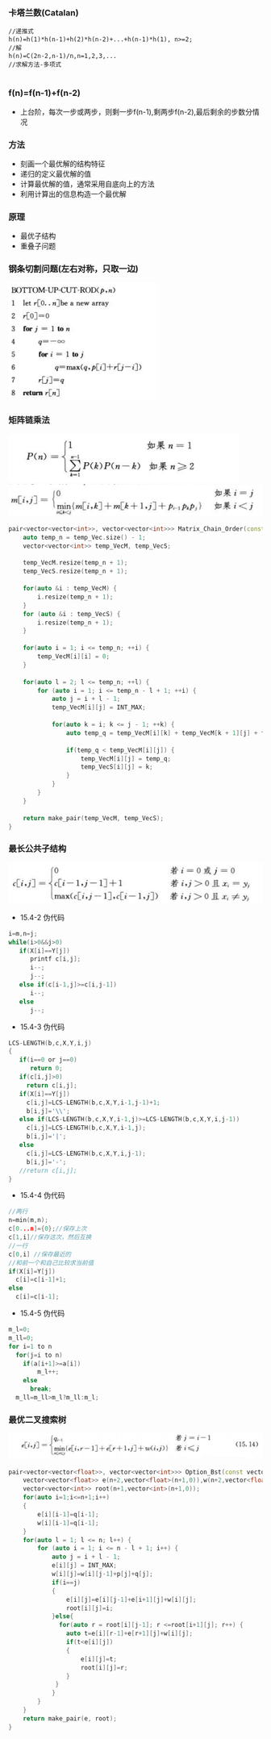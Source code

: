 ### 卡塔兰数(Catalan)
```
//递推式
h(n)=h(1)*h(n-1)+h(2)*h(n-2)+...+h(n-1)*h(1), n>=2;
//解
h(n)=C(2n-2,n-1)/n,n=1,2,3,...
//求解方法-多项式


```


### f(n)=f(n-1)+f(n-2)
* 上台阶，每次一步或两步，则剩一步f(n-1),剩两步f(n-2),最后剩余的步数分情况

### 方法
   - 刻画一个最优解的结构特征
   - 递归的定义最优解的值
   - 计算最优解的值，通常采用自底向上的方法
   - 利用计算出的信息构造一个最优解

### 原理
   - 最优子结构
   - 重叠子问题

### 钢条切割问题(左右对称，只取一边)
![rod](../image/rod.png)
### 矩阵链乘法
![mcmp](../image/mcmp.png)
![mcmp1](../image/mcmp1.png)
```cpp
pair<vector<vector<int>>, vector<vector<int>>> Matrix_Chain_Order(const vector<int> &temp_Vec) {
    auto temp_n = temp_Vec.size() - 1;
    vector<vector<int>> temp_VecM, temp_VecS;

    temp_VecM.resize(temp_n + 1);
    temp_VecS.resize(temp_n + 1);

    for(auto &i : temp_VecM) {
        i.resize(temp_n + 1);
    }
    for (auto &i : temp_VecS) {
        i.resize(temp_n + 1);
    }

    for(auto i = 1; i <= temp_n; ++i) {
        temp_VecM[i][i] = 0;
    }

    for(auto l = 2; l <= temp_n; ++l) {
        for (auto i = 1; i <= temp_n - l + 1; ++i) {
            auto j = i + l - 1;
            temp_VecM[i][j] = INT_MAX;

            for(auto k = i; k <= j - 1; ++k) {
                auto temp_q = temp_VecM[i][k] + temp_VecM[k + 1][j] + temp_Vec[i - 1] * temp_Vec[k] * temp_Vec[j];

                if(temp_q < temp_VecM[i][j]) {
                    temp_VecM[i][j] = temp_q;
                    temp_VecS[i][j] = k;
                }
            }
        }
    }

    return make_pair(temp_VecM, temp_VecS);
}
```
### 最长公共子结构
![lcs](../image/lcs.png)
* 15.4-2 伪代码
```c
i=m,n=j;
while(i>0&&j>0)
   if(X[i]==Y[j])
      printf c[i,j];
      i--;
      j--;
   else if(c[i-1,j]>=c[i,j-1])
   	  i--;
   else 
   	  j--;
```
* 15.4-3 伪代码
```c
LCS-LENGTH(b,c,X,Y,i,j)
{   
   if(i==0 or j==0)
   	  return 0;
   if(c[i,j]>0)
   	 return c[i,j];
   if(X[i]==Y[j])
   	 c[i,j]=LCS-LENGTH(b,c,X,Y,i-1,j-1)+1;
   	 b[i,j]='\\';
   else if(LCS-LENGTH(b,c,X,Y,i-1,j)>=LCS-LENGTH(b,c,X,Y,i,j-1))
   	 c[i,j]=LCS-LENGTH(b,c,X,Y,i-1,j);
   	 b[i,j]='|';
   else 
   	 c[i,j]=LCS-LENGTH(b,c,X,Y,i,j-1);
   	 b[i,j]='-';
   //return c[i,j];
}
```
* 15.4-4 伪代码
```c
//两行
n=min(m,n);
c[0...n]={0};//保存上次
c[1,i]//保存这次，然后互换
//一行
c[0,i] //保存最近的
//和前一个和自己比较求当前值
if(X[i]=Y[j])
  c[i]=c[i-1]+1;
else 
  c[i]=c[i-1];
```
* 15.4-5 伪代码
```c
m_l=0;
m_ll=0;
for i=1 to n
  for(j=i to n)
  	if(a[i+1]>=a[i])
  		m_l++;
  	else 
  	  break;
  m_ll=m_ll>m_l?m_ll:m_l;

```

### 最优二叉搜索树
![OBST](../image/obst.png)
```cpp
pair<vector<vector<float>>, vector<vector<int>>> Option_Bst(const vector<float> &p,const vector<float> &q,int n) {
    vector<vector<float>> e(n+2,vector<float>(n+1,0)),w(n+2,vector<float>(n+1,0));
    vector<vector<int>> root(n+1,vector<int>(n+1,0));
    for(auto i=1;i<=n+1;i++)
    {
    	e[i][i-1]=q[i-1];
    	w[i][i-1]=q[i-1];
	}
    for(auto l = 1; l <= n; l++) {
        for (auto i = 1; i <= n - l + 1; i++) {
            auto j = i + l - 1;
            e[i][j] = INT_MAX;
            w[i][j]=w[i][j-1]+p[j]+q[j];
            if(i==j)
            {
            	e[i][j]=e[i][j-1]+e[i+1][j]+w[i][j];
            	root[i][j]=i;
			}else{
              for(auto r = root[i][j-1]; r <=root[i+1][j]; r++) {
            	auto t=e[i][r-1]+e[r+1][j]+w[i][j];
            	if(t<e[i][j])
            	{
            		e[i][j]=t;
            		root[i][j]=r;
				}
             } 
			}
        }
    }
    return make_pair(e, root);
}
```